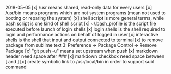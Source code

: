 2018-05-05
[x] /usr means shared, read-only data for every users
[x] /usr/bin means programs which are not system programs (mean not used to booting or reparing the system)
[x] shell script is more general terms, while bash script is one kind of shell script
[x] ~/.bash_profile is the script file executed before launch of login shells
[x] login shells is the shell required to login and performance actions on behalf of logged in user
[x] interactive shells is the shell that input and output connected to terminal 
[x] to remove package from sublime text 3: Preference -> Package Control -> Remove Package
[x] "git push -u" means set upstream when push
[x] markdown header need space after ###
[x] markdown checkbox need space between [ and ]
[x] create symbolic link to /usr/local/bin in order to support subl command